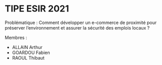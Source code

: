 # TIPE ESIR 2021

Problématique : Comment développer un e-commerce de proximité pour préserver l’environnement et assurer la sécurité des emplois locaux ?

Membres : 
* ALLAIN Arthur
* GOARDOU Fabien
* RAOUL Thibaut
